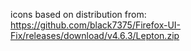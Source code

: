 icons based on distribution from:  
https://github.com/black7375/Firefox-UI-Fix/releases/download/v4.6.3/Lepton.zip  